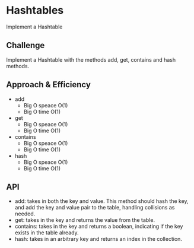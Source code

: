 # Hashtables
Implement a Hashtable

## Challenge
Implement a Hashtable with the methods add, get, contains and hash methods.

## Approach & Efficiency
* add
    * Big O speace O(1)
    * Big O time O(1)
* get
    * Big O speace O(1)
    * Big O time O(1)
* contains
    * Big O speace O(1)
    * Big O time O(1)
* hash
    * Big O speace O(1)
    * Big O time O(1)

## API
* add: takes in both the key and value. This method should hash the key, and add the key and value pair to the table, handling collisions as needed.
* get: takes in the key and returns the value from the table.
* contains: takes in the key and returns a boolean, indicating if the key exists in the table already.
* hash: takes in an arbitrary key and returns an index in the collection.
